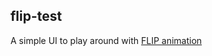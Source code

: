 ## flip-test

A simple UI to play around with
[FLIP animation](https://aerotwist.com/blog/flip-your-animations/)
